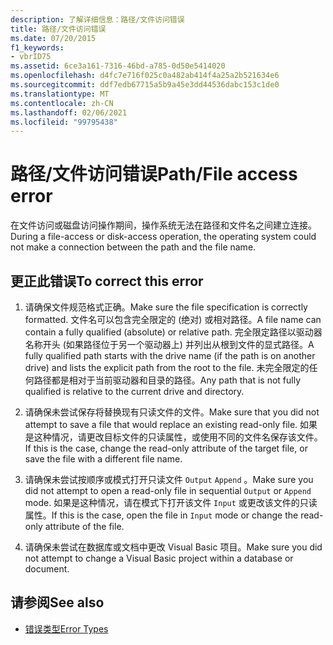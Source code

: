 ```yaml
---
description: 了解详细信息：路径/文件访问错误
title: 路径/文件访问错误
ms.date: 07/20/2015
f1_keywords:
- vbrID75
ms.assetid: 6ce3a161-7316-46bd-a785-0d50e5414020
ms.openlocfilehash: d4fc7e716f025c0a482ab414f4a25a2b521634e6
ms.sourcegitcommit: ddf7edb67715a5b9a45e3dd44536dabc153c1de0
ms.translationtype: MT
ms.contentlocale: zh-CN
ms.lasthandoff: 02/06/2021
ms.locfileid: "99795438"
---
```

# <a name="pathfile-access-error"></a><span data-ttu-id="09a1b-103">路径/文件访问错误</span><span class="sxs-lookup"><span data-stu-id="09a1b-103">Path/File access error</span></span>

<span data-ttu-id="09a1b-104">在文件访问或磁盘访问操作期间，操作系统无法在路径和文件名之间建立连接。</span><span class="sxs-lookup"><span data-stu-id="09a1b-104">During a file-access or disk-access operation, the operating system could not make a connection between the path and the file name.</span></span>  
  
## <a name="to-correct-this-error"></a><span data-ttu-id="09a1b-105">更正此错误</span><span class="sxs-lookup"><span data-stu-id="09a1b-105">To correct this error</span></span>  
  
1. <span data-ttu-id="09a1b-106">请确保文件规范格式正确。</span><span class="sxs-lookup"><span data-stu-id="09a1b-106">Make sure the file specification is correctly formatted.</span></span> <span data-ttu-id="09a1b-107">文件名可以包含完全限定的 (绝对) 或相对路径。</span><span class="sxs-lookup"><span data-stu-id="09a1b-107">A file name can contain a fully qualified (absolute) or relative path.</span></span> <span data-ttu-id="09a1b-108">完全限定路径以驱动器名称开头 (如果路径位于另一个驱动器上) 并列出从根到文件的显式路径。</span><span class="sxs-lookup"><span data-stu-id="09a1b-108">A fully qualified path starts with the drive name (if the path is on another drive) and lists the explicit path from the root to the file.</span></span> <span data-ttu-id="09a1b-109">未完全限定的任何路径都是相对于当前驱动器和目录的路径。</span><span class="sxs-lookup"><span data-stu-id="09a1b-109">Any path that is not fully qualified is relative to the current drive and directory.</span></span>  
  
2. <span data-ttu-id="09a1b-110">请确保未尝试保存将替换现有只读文件的文件。</span><span class="sxs-lookup"><span data-stu-id="09a1b-110">Make sure that you did not attempt to save a file that would replace an existing read-only file.</span></span> <span data-ttu-id="09a1b-111">如果是这种情况，请更改目标文件的只读属性，或使用不同的文件名保存该文件。</span><span class="sxs-lookup"><span data-stu-id="09a1b-111">If this is the case, change the read-only attribute of the target file, or save the file with a different file name.</span></span>  
  
3. <span data-ttu-id="09a1b-112">请确保未尝试按顺序或模式打开只读文件 `Output` `Append` 。</span><span class="sxs-lookup"><span data-stu-id="09a1b-112">Make sure you did not attempt to open a read-only file in sequential `Output` or `Append` mode.</span></span> <span data-ttu-id="09a1b-113">如果是这种情况，请在模式下打开该文件 `Input` 或更改该文件的只读属性。</span><span class="sxs-lookup"><span data-stu-id="09a1b-113">If this is the case, open the file in `Input` mode or change the read-only attribute of the file.</span></span>  
  
4. <span data-ttu-id="09a1b-114">请确保未尝试在数据库或文档中更改 Visual Basic 项目。</span><span class="sxs-lookup"><span data-stu-id="09a1b-114">Make sure you did not attempt to change a Visual Basic project within a database or document.</span></span>  
  
## <a name="see-also"></a><span data-ttu-id="09a1b-115">请参阅</span><span class="sxs-lookup"><span data-stu-id="09a1b-115">See also</span></span>

- [<span data-ttu-id="09a1b-116">错误类型</span><span class="sxs-lookup"><span data-stu-id="09a1b-116">Error Types</span></span>](../../programming-guide/language-features/error-types.md)
